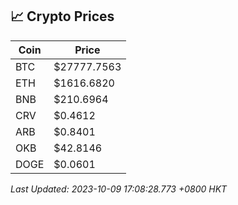 ## 📈 Crypto Prices

| Coin | Price |
| ---- | ----- |
| BTC | $27777.7563 |
| ETH | $1616.6820 |
| BNB | $210.6964 |
| CRV | $0.4612 |
| ARB | $0.8401 |
| OKB | $42.8146 |
| DOGE | $0.0601 |

_Last Updated: 2023-10-09 17:08:28.773 +0800 HKT_